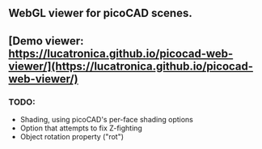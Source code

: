 ## WebGL viewer for picoCAD scenes.

## [Demo viewer: https://lucatronica.github.io/picocad-web-viewer/](https://lucatronica.github.io/picocad-web-viewer/)

### TODO:

* Shading, using picoCAD's per-face shading options
* Option that attempts to fix Z-fighting
* Object rotation property ("rot")
